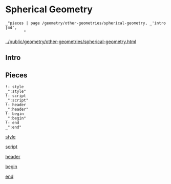 # Spherical Geometry

    _"pieces | page /geometry/other-geometries/spherical-geometry, _'intro |md',
            "

[../public/geometry/other-geometries/spherical-geometry.html](# "save:")


## Intro

## Pieces

    !- style
    _":style"
    !- script
    _":script"
    !- header
    _":header"
    !- begin
    _":begin"
    !- end
    _":end"

[style]() 

[script]()

[header]()

[begin]()

[end]()

